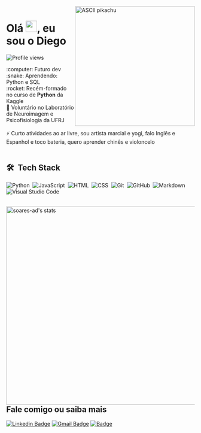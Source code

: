 <!--

  Curtiu o readme e veio ver como eu fiz? Que legal!! 😄
    •  Os badges são do site https://shields.io
    •  Os Github Stats são do repo https://github.com/anuraghazra/github-readme-stats
    •  E o pikachu é só se você desejar do fundo do coração se tornar um mestre pokémon ⚡

-->

<img align="right" height="320em" src="https://user-images.githubusercontent.com/68669255/144671801-5357299e-0306-447e-8d36-99ce6b3e2b36.gif" alt="ASCII pikachu">
<h1 align="left">Olá <img src="https://raw.githubusercontent.com/kaueMarques/kaueMarques/master/hi.gif" width="30px">, eu sou o Diego</h1>
<p align="left"> <img src="https://komarev.com/ghpvc/?username=soares-ad&color=green" alt="Profile views" /> </p>
:computer: Futuro dev
<br/> :snake: Aprendendo: Python e SQL
<br/> :rocket: Recém-formado no curso de <strong>Python</strong> da Kaggle
<br/> 🧠 Voluntário no Laboratório de Neuroimagem e Psicofisiologia da UFRJ
<br/>
<br/> ⚡ Curto atividades ao ar livre, sou artista marcial e yogi, falo Inglês e Espanhol e toco bateria, quero aprender chinês e violoncelo
<br/>
<br/>

## 🛠 &nbsp;Tech Stack
![Python](https://img.shields.io/badge/-python-162E1C?style=flat&logo=python)&nbsp;
![JavaScript](https://img.shields.io/badge/-JavaScript-162E1C?style=flat&logo=javascript)&nbsp;
![HTML](https://img.shields.io/badge/-HTML-162E1C?style=flat&logo=HTML5)&nbsp;
![CSS](https://img.shields.io/badge/-CSS-162E1C?style=flat&logo=CSS3&logoColor=1572B6)&nbsp;
![Git](https://img.shields.io/badge/-Git-162E1C?style=flat&logo=git)&nbsp;
![GitHub](https://img.shields.io/badge/-GitHub-162E1C?style=flat&logo=github)&nbsp;
![Markdown](https://img.shields.io/badge/-Markdown-162E1C?style=flat&logo=markdown)&nbsp;
![Visual Studio Code](https://img.shields.io/badge/-Visual%20Studio%20Code-162E1C?style=flat&logo=visual-studio-code&logoColor=007ACC)&nbsp;

<br/>
<img align="right" width="530em" src="https://github-readme-stats.vercel.app/api?username=soares-ad&hide=issues,contribs&show_icons=true&border_radius=0&theme=vue" alt="soares-ad's stats"/>

## Fale comigo ou saiba mais
[![Linkedin Badge](https://img.shields.io/badge/-DiegoSoares-162E1C?style=flat&logo=Linkedin&logoColor=white&link=https://www.linkedin.com/in/diegoasoares/)](https://www.linkedin.com/in/diegoasoares/)
[![Gmail Badge](https://img.shields.io/badge/-Gmail-162E1C?style=flat&logo=Gmail&logoColor=white&link=mailto:augusto.diego.s@gmail.com)](mailto:augusto.diego.s@gmail.com)
[![Badge](https://img.shields.io/badge/-Lattes-162E1C?style=flat&logo=http://lattes.cnpq.br/7341316609743747)](http://lattes.cnpq.br/7341316609743747)

<br/>

<!--
Rascunho:

![Node.js](https://img.shields.io/badge/-Node.js-05122A?style=flat&logo=node.js)&nbsp;
![React](https://img.shields.io/badge/-React-05122A?style=flat&logo=react)&nbsp;
![PostgreSQL](https://img.shields.io/badge/-PostgreSQL-05122A?style=flat&logo=postgresql)&nbsp;
![SQLite](https://img.shields.io/badge/-SQLite-05122A?style=flat&logo=sqlite)&nbsp;

- 🔭 I’m currently working on ...
- 🌱 I’m currently learning ...
- 👯 I’m looking to collaborate on ...
- 🤔 I’m looking for help with ...
- 💬 Ask me about ...
- 📫 How to reach me: ...
- 😄 Pronouns: ...
- ⚡ Fun fact: ...
-->
